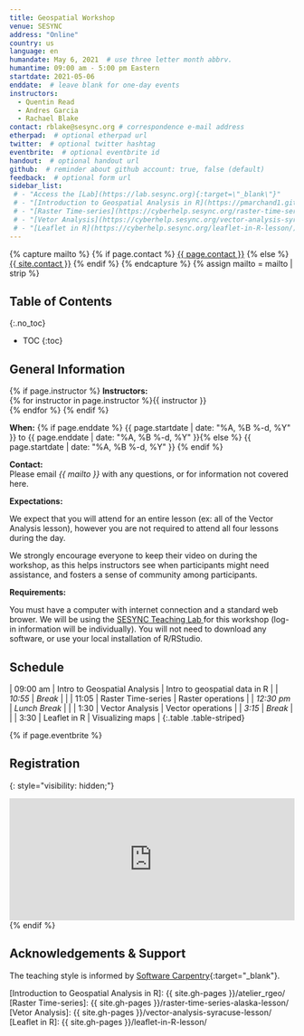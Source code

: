 ```yaml
---
title: Geospatial Workshop
venue: SESYNC
address: "Online"
country: us
language: en
humandate: May 6, 2021  # use three letter month abbrv.
humantime: 09:00 am - 5:00 pm Eastern
startdate: 2021-05-06
enddate:  # leave blank for one-day events
instructors:
  - Quentin Read
  - Andres Garcia
  - Rachael Blake
contact: rblake@sesync.org # correspondence e-mail address
etherpad:  # optional etherpad url
twitter:  # optional twitter hashtag
eventbrite:  # optional eventbrite id
handout:  # optional handout url
github:  # reminder about github account: true, false (default)
feedback:  # optional form url
sidebar_list:
 # - "Access the [Lab](https://lab.sesync.org){:target=\"_blank\"}"
 # - "[Introduction to Geospatial Analysis in R](https://pmarchand1.github.io/atelier_rgeo/rgeo_workshop.html){:target=\"_blank\"}"
 # - "[Raster Time-series](https://cyberhelp.sesync.org/raster-time-series-alaska-lesson/){:target=\"_blank\"}"
 # - "[Vetor Analysis](https://cyberhelp.sesync.org/vector-analysis-syracuse-lesson/){:target=\"_blank\"}"
 # - "[Leaflet in R](https://cyberhelp.sesync.org/leaflet-in-R-lesson/){:target=\"_blank\"}"
---
```


{% capture mailto %}
{% if page.contact %}
  <a href='mailto:{{page.contact}}'>{{ page.contact }}</a>
{% else %}
  <a href='mailto:{{site.contact}}'>{{ site.contact }}</a>
{% endif %}
{% endcapture %}
{% assign mailto = mailto | strip %}

## Table of Contents
{:.no_toc}

* TOC
{:toc}

## General Information

[//]: # " Write event description. "

{% if page.instructor %}
**Instructors:**  
{% for instructor in page.instructor %}{{ instructor }}  
{% endfor %}
{% endif %}

**When:**   {% if page.enddate %}
{{ page.startdate | date: "%A, %B %-d, %Y" }} to {{ page.enddate | date: "%A, %B %-d, %Y" }}{% else %}
{{ page.startdate | date: "%A, %B %-d, %Y" }}
{% endif %}

**Contact:**  
Please email *{{ mailto }}* with any questions, or for information not covered here.

**Expectations:**  

We expect that you will attend for an entire lesson (ex: all of the Vector Analysis lesson), however you are not required to attend all four lessons during the day.  

We strongly encourage everyone to keep their video on during the workshop, as this helps instructors see when participants might need assistance, and fosters a sense of community among participants.  

**Requirements:**

You must have a computer with internet connection and a standard web brower.  We will be using the [SESYNC Teaching Lab ](https://lab.sesync.org/) for this workshop (log-in information will be individually).  You will not need to download any software, or use your local installation of R/RStudio.  

## Schedule

[//]: # " Edit this table to show the agenda. "

|   09:00 am | Intro to Geospatial Analysis | Intro to geospatial data in R    |
|    *10:55* | *Break*                      |                                  |
|      11:05 | Raster Time-series           | Raster operations                |
| *12:30 pm* | *Lunch Break*                |                                  |
|       1:30 | Vector Analysis              | Vector operations                |
|     *3:15* | *Break*                      |                                  |
|       3:30 | Leaflet in R                 | Visualizing maps                 |
{:.table .table-striped}

{% if page.eventbrite %}
## Registration
{: style="visibility: hidden;"}

<iframe src="https://www.eventbrite.com/tickets-external?eid={{ page.eventbrite }}&ref=etckt" frameborder="0" width="100%" height="216px" scrolling="no"></iframe>
{% endif %}

## Acknowledgements & Support

The teaching style is informed by [Software  Carpentry](http://software-carpentry.org){:target="_blank"}.

[//]: # " Specify any referenced links with the appropriate url. "
[//]: # " {{ site.gh-pages }} points to the root of the SESYNC-CI organization. "

[Introduction to Geospatial Analysis in R]: {{ site.gh-pages }}/atelier_rgeo/
[Raster Time-series]: {{ site.gh-pages }}/raster-time-series-alaska-lesson/
[Vetor Analysis]: {{ site.gh-pages }}/vector-analysis-syracuse-lesson/
[Leaflet in R]: {{ site.gh-pages }}/leaflet-in-R-lesson/
